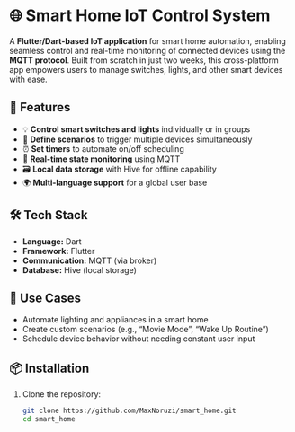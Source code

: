 # 🌐 Smart Home IoT Control System

A **Flutter/Dart-based IoT application** for smart home automation, enabling seamless control and real-time monitoring of connected devices using the **MQTT protocol**. Built from scratch in just two weeks, this cross-platform app empowers users to manage switches, lights, and other smart devices with ease.

## 🚀 Features

- 💡 **Control smart switches and lights** individually or in groups  
- 📅 **Define scenarios** to trigger multiple devices simultaneously  
- ⏰ **Set timers** to automate on/off scheduling  
- 📡 **Real-time state monitoring** using MQTT  
- 🗃️ **Local data storage** with Hive for offline capability  
- 🌍 **Multi-language support** for a global user base  

## 🛠️ Tech Stack

- **Language:** Dart  
- **Framework:** Flutter  
- **Communication:** MQTT (via broker)  
- **Database:** Hive (local storage)

## 📱 Use Cases

- Automate lighting and appliances in a smart home  
- Create custom scenarios (e.g., “Movie Mode”, “Wake Up Routine”)  
- Schedule device behavior without needing constant user input  

## 📦 Installation

1. Clone the repository:

   ```bash
   git clone https://github.com/MaxNoruzi/smart_home.git
   cd smart_home
